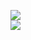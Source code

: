 [![](https://img.shields.io/badge/Made%20With-Github%20Spray-lightgrey.svg?style=for-the-badge&logo=github)](https://github.com/Annihil/github-spray#15410)  
[![](https://i.imgur.com/2DrTn0Z.gif)](https://github.com/Annihil/github-spray)